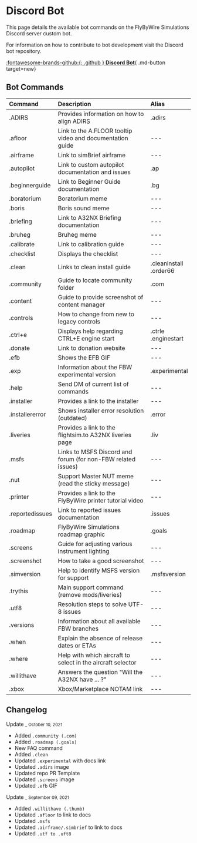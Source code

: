 # Discord Bot

This page details the available bot commands on the FlyByWire Simulations Discord server custom bot. 

For information on how to contribute to bot development visit the Discord bot repository.

[:fontawesome-brands-github:{: .github } **Discord Bot**](https://github.com/flybywiresim/discord-bot){ .md-button target=new}
 
## Bot Commands

| Command         | Description                                                  | Alias                      |
| :---            | :---                                                         | :---                       |
| .ADIRS          | Provides information on how to align ADIRS                   | .adirs                     |
| .afloor         | Link to the A.FLOOR tooltip video and documentation guide    | ---                        |
| .airframe       | Link to simBrief airframe                                    | ---                        |
| .autopilot      | Link to custom autopilot documentation and issues            | .ap                        |
| .beginnerguide  | Link to Beginner Guide documentation                         | .bg                        |
| .boratorium     | Boratorium meme                                              | ---                        |
| .boris          | Boris sound meme                                             | ---                        |
| .briefing       | Link to A32NX Briefing documentation                         | ---                        |
| .bruheg         | Bruheg meme                                                  | ---                        |
| .calibrate      | Link to calibration guide                                    | ---                        |
| .checklist      | Displays the checklist                                       | ---                        |
| .clean          | Links to clean install guide                                 | .cleaninstall <br>.order66 |
| .community      | Guide to locate community folder                             | .com                       |
| .content        | Guide to provide screenshot of content manager               | ---                        |
| .controls       | How to change from new to legacy controls                    | ---                        |
| .ctrl+e         | Displays help regarding CTRL+E engine start                  | .ctrle <br>.enginestart    |
| .donate         | Link to donation website                                     | ---                        |
| .efb            | Shows the EFB GIF                                            | ---                        |
| .exp            | Information about the FBW experimental version               | .experimental              |
| .help           | Send DM of current list of commands                          | ---                        |
| .installer      | Provides a link to the installer                             | ---                        |
| .installererror | Shows installer error resolution (outdated)                  | .error                     |
| .liveries       | Provides a link to the flightsim.to A32NX liveries page      | .liv                       |
| .msfs           | Links to MSFS Discord and forum (for non-FBW related issues) | ---                        |
| .nut            | Support Master NUT meme (read the sticky message)            | ---                        |
| .printer        | Provides a link to the FlyByWire printer tutorial video      | ---                        |
| .reportedissues | Link to reported issues documentation                        | .issues                    |
| .roadmap        | FlyByWire Simulations roadmap graphic                        | .goals                     |
| .screens        | Guide for adjusting various instrument lighting              | ---                        |
| .screenshot     | How to take a good screenshot                                | ---                        |
| .simversion     | Help to identify MSFS version for support                    | .msfsversion               |
| .trythis        | Main support command (remove mods/liveries)                  | ---                        |
| .utf8           | Resolution steps to solve UTF-8 issues                       | ---                        |
| .versions       | Information about all available FBW branches                 | ---                        |
| .when           | Explain the absence of release dates or ETAs                 | ---                        |
| .where          | Help with which aircraft to select in the aircraft selector  | ---                        |
| .willithave     | Answers the question "Will the A32NX have ... ?"             | ---                        |
| .xbox           | Xbox/Marketplace NOTAM link                                  | ---                        |

## Changelog

Update <small>_ October 10, 2021</small>

- Added `.community (.com)`
- Added `.roadmap (.goals)`
- New FAQ command
- Added `.clean`
- Updated `.experimental` with docs link
- Updated `.adirs` image
- Updated repo PR Template
- Updated `.screens` image
- Updated `.efb` GIF

Update <small>_ September 09, 2021</small>

- Added `.willithave (.thumb)`
- Updated `.afloor` to link to docs
- Updated `.msfs`
- Updated `.airframe/.simbrief` to link to docs
- Updated `.utf to .uft8`